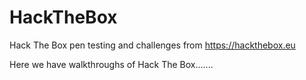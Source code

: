 # HackTheBox
Hack The Box pen testing and challenges from https://hackthebox.eu

Here we have walkthroughs of Hack The Box.......